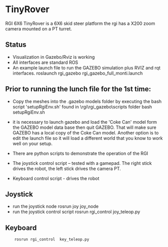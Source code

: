 TinyRover
=========
RGI 6X6 TinyRover is a 6X6 skid steer platform the rgi has a X200 zoom camera mounted on a PT turret.
 ## Status
 * Visualization in Gazebo/Rviz is working
 * All interfaces are standard ROS  
 * An example launch file to run the GAZEBO simulation plus RVIZ and rqt interfaces.
		roslaunch rgi_gazebo rgi_gazebo_full_monti.launch
 ## Prior to running the lunch file for the 1st time:
 * Copy the meshes into the .gazebo models folder by executing the bash script 'setupRgiEnv.sh' found in \rgi\rgi_gazebo\scripts folder
		bash setupRgiEnv.sh
 * it is necessary to launch gazebo and load the 'Coke Can' model form the GAZEBO model data base then quit GAZEBO. That will make sure GAZEBO has  a local copy of the Coke Can model.
 Another option is to edit the launch file so it will load a different world that you know to work well on your setup. 

 * There are python scripts to demonstrate the operation of the RGI
  *  The joystick control script – tested with a gamepad. The right stick drives the robot, the left stick drives the camera PT.
  * Keyboard control script -  drives the robot
 ## Joystick

 * run the joystick node 
		rosrun joy joy_node
 * run the joystick control script
		rosrun rgi_control joy_teleop.py
 ## Keyboard
		rosrun rgi_control  key_teleop.py
